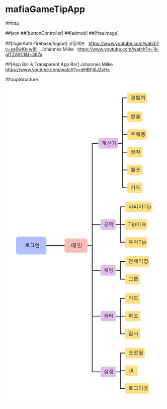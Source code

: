 # mafiaGameTipApp 

##http 

##json 
##[buttonController] 
##[admob] 
##[freeimage] 

##[loginAuth-firebase/logout] 
코딩셰프 &nbsp;
https://www.youtube.com/watch?v=se6wKk-w8lI &nbsp;
Johannes Milke &nbsp;
https://www.youtube.com/watch?v=1k-gITZA9CI&t=387s 

##[App Bar & Transparent App Bar]
Johannes Milke
https://www.youtube.com/watch?v=dHBF4IJZvHk

##appStructure
![대체 텍스트](./viewstr.jpg)
